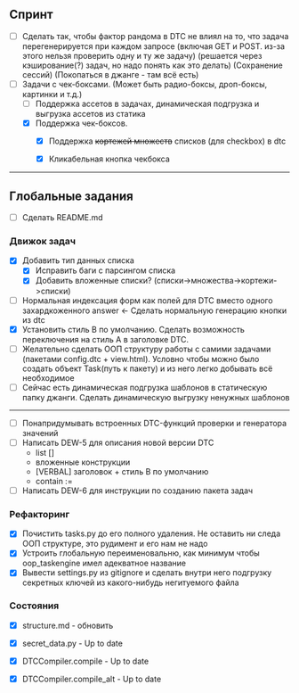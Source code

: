 ## Спринт

- [ ] Сделать так, чтобы фактор рандома в DTC не влиял на то, что задача перегенерируется при каждом запросе (включая GET и POST. из-за этого нельзя проверить одну и ту же задачу) (решается через кэширование(?) задач, но надо понять как это делать) (Сохранение сессий) (Покопаться в джанге - там всё есть)
- [ ] Задачи с чек-боксами. (Может быть радио-боксы, дроп-боксы, картинки и т.д.) 
    - [ ] Поддержка ассетов в задачах, динамическая подгрузка и выгрузка ассетов из статика
    - [x] Поддержка чек-боксов.
        - [x] Поддержка ~~кортежей множеств~~ списков (для checkbox) в dtc
        - [x] Кликабельная кнопка чекбокса


***
## Глобальные задания

- [ ] Сделать README.md

### Движок задач
- [x] Добавить тип данных списка
    - [x] Исправить баги с парсингом списка
    - [x] Добавить вложенные списки? (списки->множества->кортежи->списки)
- [ ] Нормальная индексация форм как полей для DTC вместо одного захардкоженного answer <- Сделать нормальную генерацию кнопки из dtc
- [x] Установить стиль B по умолчанию. Сделать возможность переключения на стиль A в заголовке DTC.
- [ ] Желательно сделать ООП структуру работы с самими задачами (пакетами config.dtc + view.html). Условно чтобы можно было создать объект Task(путь к пакету) и из него легко добывать всё необходимое 
- [ ] Сейчас есть динамическая подгрузка шаблонов в статическую папку джанги. Сделать динамическую выгрузку ненужных шаблонов
***
- [ ] Понапридумывать встроенных DTC-функций проверки и генератора значений
- [ ] Написать DEW-5 для описания новой версии DTC
    - list []
    - вложенные конструкции
    - [VERBAL] заголовок + стиль B по умолчанию
    - contain := 
- [ ] Написать DEW-6 для инструкции по созданию пакета задач

### Рефакторинг
- [x] Почистить tasks.py до его полного удаления. Не оставить ни следа ООП структуре, это рудимент и его нам не надо
- [x] Устроить глобальную переименовальню, как минимум чтобы oop_taskengine имел адекватное название
- [x] Вывести settings.py из gitignore и сделать внутри него подгрузку секретных ключей из какого-нибудь негитуемого файла

### Состояния
- [x] structure.md - обновить
- [x] secret_data.py - Up to date
- [x] DTCCompiler.compile - Up to date
- [x] DTCCompiler.compile_alt - Up to date

